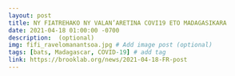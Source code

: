```yaml
---
layout: post
title: NY FIATREHAKO NY VALAN’ARETINA COVI19 ETO MADAGASIKARA
date: 2021-04-18 01:00:00 -0700
description:  (optional)
img: fifi_ravelomanantsoa.jpg # Add image post (optional)
tags: [bats, Madagascar, COVID-19] # add tag
link: https://brooklab.org/news/2021-04-18-FR-post
---
```

